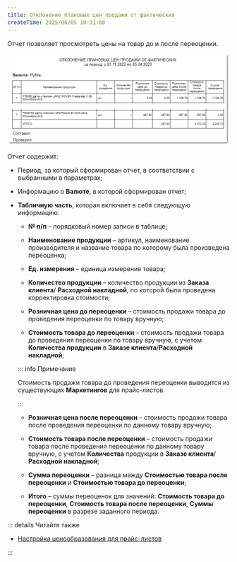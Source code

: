 ```yaml
---
title: Отклонение плановых цен продажи от фактических
createTime: 2025/06/05 10:31:08
---
```

Отчет позволяет просмотреть цены на товар до и после переоценки.

![](../../../assets/work/three/094.png)

Отчет содержит:

- Период, за который сформирован отчет, в соответствии с выбранными в параметрах;

- Информацию о **Валюте**, в которой сформирован отчет;

- **Табличную часть**, которая включает в себя следующую информацию:

    - **№ п/п** – порядковый номер записи в таблице;

    - **Наименование продукции** – артикул, наименование производителя и название товара по которому была произведена переоценка;

    - **Ед. измерения** – единица измерения товара;

    - **Количество продукции** – количество продукции из **Заказа клиента**/ **Расходной накладной**, по которой была проведена корректировка стоимости;

    - **Розничная цена до переоценки** – стоимость продажи товара до проведения переоценки по товару вручную;

    - **Стоимость товара до переоценки** – стоимость продажи товара до проведения переоценки по товару вручную, с учетом **Количества продукции** в **Заказе клиента**/**Расходной накладной**;

    ::: info Примечание

    Стоимость продажи товара до проведения переоценки выводится из существующих **Маркетингов** для прайс-листов.

    :::

    - **Розничная цена после переоценки** – стоимость продажи товара после проведения переоценки по данному товару вручную;

    - **Стоимость товара после переоценки** – стоимость продажи товара после проведения переоценки по данному товару вручную, с учетом **Количества** продукции в **Заказе клиента**/ **Расходной накладной**;

    - **Сумма переоценки** – разница между **Стоимостью товара после переоценки** и **Стоимостью товара до переоценки**;

    - **Итого** – суммы переоценок для значений: **Стоимость товара до переоценки**, **Стоимость товара после переоценки**, **Суммы переоценки** в разрезе заданного периода.

::: details Читайте также

- [Настройка ценообразования для прайс-листов](../../tsenoobrazovanie/README.md) 

:::